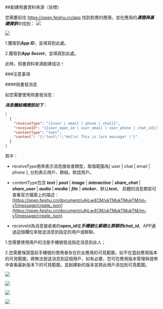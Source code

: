 ##創建飛書資料來源（目標）

您需要前往 https://open.feishu.cn/app 找到對應的應用，並在應用的***憑證與基礎資訊***中找到：
![](https://tapdata-bucket-01.oss-cn-beijing.aliyuncs.com/lark/step_0.PNG)

![](https://tapdata-bucket-01.oss-cn-beijing.aliyuncs.com/lark/step_1.PNG)

1.獲取到***App ID***，並填寫到此處。

2.獲取到***App Secret***，並填寫到此處。

此時，飛書資料來源創建成功！

###注意事項

####飛書發消息

如您需要使用飛書發消息：

***消息體結構應該如下***：
```json
[
  {
    "receiveType": "{{user | email | phone | chat}}",
    "receiveId": "{{user_open_id | user_email | user_phone | chat_id}}",
    "contentType": "text",
    "content": "{\"text\":\"Hello! This is lark message! \"}"
  }
]
```
其中：

- receiveType用來表示消息接收者類型，取值範圍為[ user | chat | email | phone ], 分別表示用戶、群組，默認用戶。

- contentType包含 ***text*** | ***post*** | ***image*** | ***interactive*** | ***share_chat*** | ***share_user*** | ***audio*** | ***media*** | ***file*** | ***sticker***，默认***text***。
  具體的消息類型可查看官方檔案上的描述：[https://open.feishu.cn/document/uAjLw4CM/ukTMukTMukTM/im-v1/message/create_json](https://open.feishu.cn/document/uAjLw4CM/ukTMukTMukTM/im-v1/message/create_json)

- receiveId為消息接收者的***open_id***或***手機號***或***郵箱***或***群聊的chat_id***，APP通過這個欄位來發送消息到指定的用戶或群聊。

1.您需要使用用戶的注册手機號發送指定消息到此人；

2.您需要保證當前手機號的使用者存在於此應用的可見範圍，如不在當前應用版本的可見範圍，將無法發送消息到這個用戶，如有必要，您可在應用版本管理與發佈中查看最新版本下的可見範圍，並創建新的版本並將此用戶添加到可見範圍。

![](https://tapdata-bucket-01.oss-cn-beijing.aliyuncs.com/FeiShu/doc/version.PNG)

![](https://tapdata-bucket-01.oss-cn-beijing.aliyuncs.com/FeiShu/doc/rang.PNG)

![](https://tapdata-bucket-01.oss-cn-beijing.aliyuncs.com/FeiShu/doc/createdVersion.PNG)

![](https://tapdata-bucket-01.oss-cn-beijing.aliyuncs.com/FeiShu/doc/modifyRang.PNG)